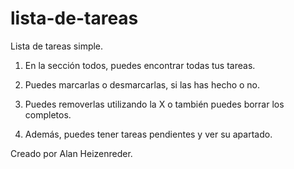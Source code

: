 # lista-de-tareas
Lista de tareas simple.

1. En la sección todos, puedes encontrar todas tus tareas.

2. Puedes marcarlas o desmarcarlas, si las has hecho o no.

3. Puedes removerlas utilizando la X o también puedes borrar los completos.

4. Además, puedes tener tareas pendientes y ver su apartado.

Creado por Alan Heizenreder.
